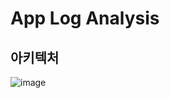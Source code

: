 # App Log Analysis

## 아키텍처
![image](https://user-images.githubusercontent.com/65100355/186095937-b92737f4-49de-4ca1-96cb-b782378ab1b1.png)
